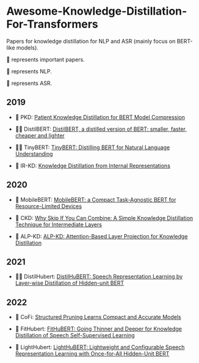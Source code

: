 # Awesome-Knowledge-Distillation-For-Transformers

Papers for knowledge distillation for NLP and ASR (mainly focus on BERT-like models).

🌟 represents important papers.

📕 represents NLP.

🎵 represents ASR.

## 2019

* 📕 PKD: [Patient Knowledge Distillation for BERT Model Compression](https://arxiv.org/abs/1908.09355)

* 🌟📕 DistilBERT: [DistilBERT, a distilled version of BERT: smaller, faster, cheaper and lighter](https://arxiv.org/abs/1910.01108)

* 🌟📕 TinyBERT: [TinyBERT: Distilling BERT for Natural Language Understanding](https://arxiv.org/abs/1909.10351)

* 📕 IR-KD: [Knowledge Distillation from Internal Representations](https://arxiv.org/abs/1910.03723v2)

## 2020

* 📕 MobileBERT: [MobileBERT: a Compact Task-Agnostic BERT for Resource-Limited Devices](https://arxiv.org/abs/2004.02984)

* 📕 CKD: [Why Skip If You Can Combine: A Simple Knowledge Distillation Technique for Intermediate Layers](https://arxiv.org/abs/2010.03034)

* 📕 ALP-KD: [ALP-KD: Attention-Based Layer Projection for Knowledge Distillation](https://arxiv.org/abs/2012.14022)


## 2021

* 🌟🎵 DistilHubert: [DistilHuBERT: Speech Representation Learning by Layer-wise Distillation of Hidden-unit BERT](https://arxiv.org/abs/2110.01900)

## 2022

* 📕 CoFi: [Structured Pruning Learns Compact and Accurate Models](https://arxiv.org/abs/2204.00408)

* 🎵 FitHubert: [FitHuBERT: Going Thinner and Deeper for Knowledge Distillation of Speech Self-Supervised Learning](https://arxiv.org/abs/2207.00555)

* 🎵 LightHubert: [LightHuBERT: Lightweight and Configurable Speech Representation Learning with Once-for-All Hidden-Unit BERT](https://arxiv.org/abs/2203.15610)
